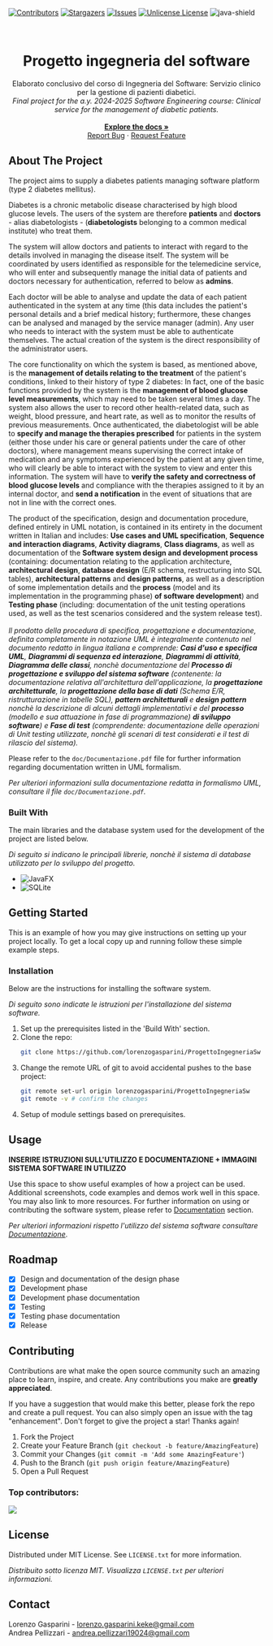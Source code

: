 <a id="readme-top"></a>
[![Contributors][contributors-shield]][contributors-url]
[![Stargazers][stars-shield]][stars-url]
[![Issues][issues-shield]][issues-url]
[![Unlicense License][license-shield]][license-url]
![java-shield]

<!-- [Funzioni da implementare](https://gist.github.com/AndreaPellizzari/7df0bee0c5017cf846bf2cb3f5d8702c) -->
<!-- PROJECT LOGO -->
<br />
<div align="center">
  <h1 align="center">Progetto ingegneria del software</h1>

  <p align="center">
    Elaborato conclusivo del corso di Ingegneria del Software: Servizio clinico per la gestione di pazienti diabetici.
    <br />
    <i>Final project for the a.y. 2024-2025 Software Engineering course: Clinical service for the management of diabetic patients.</i>
    <br />
    <br />
    <a href="https://github.com/lorenzogasparini/ProgettoIngegneriaSw/tree/main/doc"><strong>Explore the docs »</strong></a>
    <br />
    <a href="https://github.com/lorenzogasparini/ProgettoIngegneriaSw/issues/new?labels=bug&template=bug-report---.md">Report Bug</a>
    &middot;
    <a href="https://github.com/lorenzogasparini/ProgettoIngegneriaSw/issues/new?labels=enhancement&template=feature-request---.md">Request Feature</a>
  </p>
</div>

<!-- TABLE OF CONTENTS
<details>
  <summary>Table of Contents</summary>
  <ol>
    <li>
      <a href="#about-the-project">About The Project</a>
      <ul>
        <li><a href="#built-with">Built With</a></li>
      </ul>
    </li>
    <li>
      <a href="#getting-started">Getting Started</a>
      <ul>
        <li><a href="#prerequisites">Prerequisites</a></li>
        <li><a href="#installation">Installation</a></li>
      </ul>
    </li>
    <li><a href="#usage">Usage</a></li>
    <li><a href="#roadmap">Roadmap</a></li>
    <li><a href="#contributing">Contributing</a></li>
    <li><a href="#license">License</a></li>
    <li><a href="#contact">Contact</a></li>
    <li><a href="#acknowledgments">Acknowledgments</a></li>
  </ol>
</details>
-->

<!-- ABOUT THE PROJECT -->
## About The Project

The project aims to supply a diabetes patients managing software platform (type 2 diabetes mellitus). 

Diabetes is a chronic metabolic disease characterised by high blood glucose levels. The users of the system are therefore **patients** and **doctors** - alias diabetologists - (**diabetologists** belonging to a common medical institute) who treat them.

The system will allow doctors and patients to interact with regard to the details involved in managing the disease itself. The system will be coordinated by users identified as responsible for the telemedicine service, who will enter and subsequently manage the initial data of patients and doctors necessary for authentication, referred to below as **admins**.

Each doctor will be able to analyse and update the data of each patient authenticated in the system at any time (this data includes the patient's personal details and a brief medical history; furthermore, these changes can be analysed and managed by the service manager (admin). Any user who needs to interact with the system must be able to authenticate themselves. The actual creation of the system is the direct responsibility of the administrator users.

The core functionality on which the system is based, as mentioned above, is the **management of details relating to the treatment** of the patient's conditions, linked to their history of type 2 diabetes: In fact, one of the basic functions provided by the system is the **management of blood glucose level measurements**, which may need to be taken several times a day. The system also allows the user to record other health-related data, such as weight, blood pressure, and heart rate, as well as to monitor the results of previous measurements. Once authenticated, the diabetologist will be able to **specify and manage the therapies prescribed** for patients in the system (either those under his care or general patients under the care of other doctors), where management means supervising the correct intake of medication and any symptoms experienced by the patient at any given time, who will clearly be able to interact with the system to view and enter this information. The system will have to **verify the safety and correctness of blood glucose levels** and compliance with the therapies assigned to it by an internal doctor, and **send a notification** in the event of situations that are not in line with the correct ones.


<div>
  <p>
    The product of the specification, design and documentation procedure, defined entirely in UML notation, is contained in its entirety in the document written in Italian and includes: <b>Use cases and UML specification</b>, <b>Sequence and interaction diagrams</b>, <b>Activity diagrams</b>, <b>Class diagrams</b>, as well as documentation of the <b>Software system design and development process</b> (containing: documentation relating to the application architecture, <b>architectural design</b>, <b>database design</b> (E/R schema, restructuring into SQL tables), <b>architectural patterns</b> and <b>design patterns</b>, as well as a description of some implementation details and the <b>process</b> (model and its implementation in the programming phase) <b>of software development</b>) and <b>Testing phase</b> (including: documentation of the unit testing operations used, as well as the test scenarios considered and the system release test).
    <br />
    <br />
    <i>Il prodotto della procedura di specifica, progettazione e documentazione, definita completamente in notazione UML è integralmente contenuto nel documento redatto in lingua italiana e comprende: <b>Casi d'uso e specifica UML</b>, <b>Diagrammi di sequenza ed interazione</b>, <b>Diagrammi di attività</b>, <b>Diagramma delle classi</b>, nonchè documentazione del <b>Processo di progettazione e sviluppo del sistema software</b> (contenente: la documentazione relativa all'architettura dell'applicazione, la <b>progettazione architetturale</b>, la <b>progettazione della base di dati</b> (Schema E/R, ristrutturazione in tabelle SQL), <b>pattern architetturali</b> e <b>design pattern</b> nonchè la descrizione di alcuni dettagli implementativi e del <b>processo</b> (modello e sua attuazione in fase di programmazione) <b>di sviluppo software</b>) e <b>Fase di test</b> (comprendente: documentazione delle operazioni di Unit testing utilizzate, nonchè gli scenari di test considerati e il test di rilascio del sistema).</i>
  </p>
</div>

Please refer to the `doc/Documentazione.pdf` file for further information regarding documentation written in UML formalism.

_Per ulteriori informazioni sulla documentazione redatta in formalismo UML, consultare il file `doc/Documentazione.pdf`._

### Built With
The main libraries and the database system used for the development of the project are listed below.

_Di seguito si indicano le principali librerie, nonchè il sistema di database utilizzato per lo sviluppo del progetto._

* ![JavaFX](https://img.shields.io/badge/JavaFX-17.0.6-green?style=for-the-badge)
* ![SQLite][sqlite-shield]

<!-- GETTING STARTED -->
## Getting Started

This is an example of how you may give instructions on setting up your project locally.
To get a local copy up and running follow these simple example steps.

### Installation

Below are the instructions for installing the software system.

_Di seguito sono indicate le istruzioni per l'installazione del sistema software._

1. Set up the prerequisites listed in the 'Build With' section.
2. Clone the repo:
   ```sh
   git clone https://github.com/lorenzogasparini/ProgettoIngegneriaSw
   ```
3. Change the remote URL of git to avoid accidental pushes to the base project:
   ```sh
   git remote set-url origin lorenzogasparini/ProgettoIngegneriaSw
   git remote -v # confirm the changes
   ```
4. Setup of module settings based on prerequisites.

<!-- USAGE EXAMPLES -->
## Usage

**INSERIRE ISTRUZIONI SULL'UTILIZZO E DOCUMENTAZIONE + IMMAGINI SISTEMA SOFTWARE IN UTILIZZO**

Use this space to show useful examples of how a project can be used. Additional screenshots, code examples and demos work well in this space. You may also link to more resources. For further information on using or contributing the software system, please refer to [Documentation](https://github.com/lorenzogasparini/ProgettoIngegneriaSw/blob/main/doc/Documentazione.pdf) section.

_Per ulteriori informazioni rispetto l'utilizzo del sistema software consultare [Documentazione](https://github.com/lorenzogasparini/ProgettoIngegneriaSw/blob/main/doc/Documentazione.pdf)_.

<!-- ROADMAP -->
## Roadmap

- [x] Design and documentation of the design phase
- [X] Development phase
- [X] Development phase documentation
- [X] Testing
- [X] Testing phase documentation
- [X] Release

<!-- CONTRIBUTING -->
## Contributing

Contributions are what make the open source community such an amazing place to learn, inspire, and create. Any contributions you make are **greatly appreciated**.

If you have a suggestion that would make this better, please fork the repo and create a pull request. You can also simply open an issue with the tag "enhancement".
Don't forget to give the project a star! Thanks again!

1. Fork the Project
2. Create your Feature Branch (`git checkout -b feature/AmazingFeature`)
3. Commit your Changes (`git commit -m 'Add some AmazingFeature'`)
4. Push to the Branch (`git push origin feature/AmazingFeature`)
5. Open a Pull Request

### Top contributors:

<a href="https://github.com/lorenzogasparini/ProgettoIngegneriaSw/graphs/contributors">
  <!-- <img src="https://contrib.rocks/image?repo=lorenzogasparini/ProgettoIngegneriaSw" alt="contrib.rocks image" /> -->
  <img src="https://contrib.rocks/image?repo=lorenzogasparini/ProgettoIngegneriaSw" />
</a>

<!-- LICENSE -->
## License

Distributed under MIT License. See `LICENSE.txt` for more information.

_Distribuito sotto licenza MIT. Visualizza `LICENSE.txt` per ulteriori informazioni._
<!-- CONTACT -->
## Contact

Lorenzo Gasparini - lorenzo.gasparini.keke@gmail.com
<br />
Andrea Pellizzari - andrea.pellizzari19024@gmail.com

<!-- MARKDOWN LINKS & IMAGES -->
<!-- https://www.markdownguide.org/basic-syntax/#reference-style-links -->
[contributors-shield]: https://img.shields.io/github/contributors/lorenzogasparini/ProgettoIngegneriaSw.svg?style=for-the-badge
[contributors-url]: https://github.com/lorenzogasparini/ProgettoIngegneriaSw/graphs/contributors

[forks-shield]: https://img.shields.io/github/forks/lorenzogasparini/ProgettoIngegneriaSw.svg?style=for-the-badge
[forks-url]: [https://github.com/lorenzogasparini/ProgettoIngegneriaSw](https://github.com/lorenzogasparini/ProgettoIngegneriaSw)/network/members

[stars-shield]: https://img.shields.io/github/stars/lorenzogasparini/ProgettoIngegneriaSw.svg?style=for-the-badge
[stars-url]: https://github.com/lorenzogasparini/ProgettoIngegneriaSw/stargazers

[issues-shield]: https://img.shields.io/github/issues/lorenzogasparini/ProgettoIngegneriaSw.svg?style=for-the-badge
[issues-url]: https://github.com/lorenzogasparini/ProgettoIngegneriaSw/issues

[license-shield]: https://img.shields.io/badge/License-MIT-yellow.svg?style=for-the-badge
[license-url]: https://github.com/lorenzogasparini/ProgettoIngegneriaSw/blob/main/LICENSE

[product-screenshot]: images/screenshot.png

[java-shield]: https://img.shields.io/badge/Java-23-red?style=for-the-badge
[sqlite-shield]: https://img.shields.io/badge/Database-SQLite-blue?style=for-the-badge
